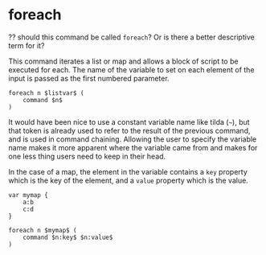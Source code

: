 # foreach #

?? should this command be called `foreach`? Or is there a better descriptive term for it?

This command iterates a list or map and allows a block of script to be executed for each. The name of the variable to set on each element of the input is passed as the first numbered parameter.

    foreach n $listvar$ (
        command $n$
    )

It would have been nice to use a constant variable name like tilda (`~`), but that token is already used to refer to the result of the previous command, and is used in command chaining. Allowing the user to specify the variable name makes it more apparent where the variable came from and makes for one less thing users need to keep in their head.

In the case of a map, the element in the variable contains a `key` property which is the key of the element, and a `value` property which is the value.

    var mymap {
        a:b
        c:d
    }

    foreach n $mymap$ (
        command $n:key$ $n:value$
    )
